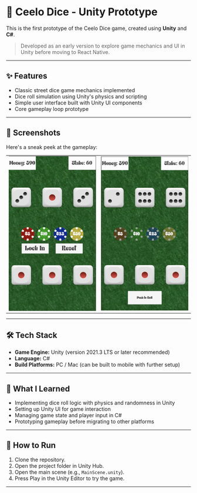 # 🎲 Ceelo Dice - Unity Prototype

This is the first prototype of the Ceelo Dice game, created using **Unity** and **C#**.

> Developed as an early version to explore game mechanics and UI in Unity before moving to React Native.

---

## ✨ Features

- Classic street dice game mechanics implemented
- Dice roll simulation using Unity's physics and scripting
- Simple user interface built with Unity UI components
- Core gameplay loop prototype

---

## 📸 Screenshots

Here's a sneak peek at the gameplay:

<p align="center">
  <table>
    <tr>
      <td><img src="docs/stake_made_screen_Unity.png" alt="Stake Made" width="400"/></td>
      <td><img src="docs/mid_gameplay_screen_Unity.png" alt="Mid Gameplay" width="400"/></td>
    </tr>
  </table>
</p>

---

## 🛠 Tech Stack

- **Game Engine:** Unity (version 2021.3 LTS or later recommended)
- **Language:** C#
- **Build Platforms:** PC / Mac (can be built to mobile with further setup)

---

## 🧠 What I Learned

- Implementing dice roll logic with physics and randomness in Unity
- Setting up Unity UI for game interaction
- Managing game state and player input in C#
- Prototyping gameplay before migrating to other platforms

---

## 🚀 How to Run

1. Clone the repository.
2. Open the project folder in Unity Hub.
3. Open the main scene (e.g., `MainScene.unity`).
4. Press Play in the Unity Editor to try the game.

---
